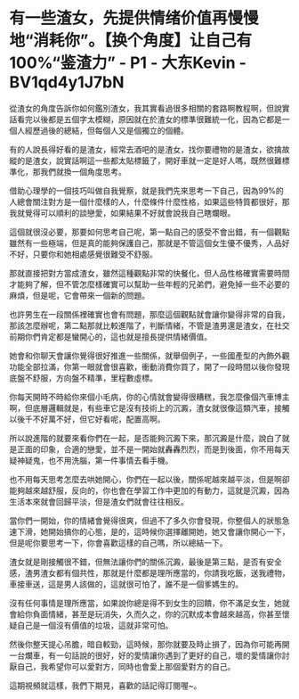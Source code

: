 # 有一些渣女，先提供情绪价值再慢慢地“消耗你”。【换个角度】让自己有100%“鉴渣力” - P1 - 大东Kevin - BV1qd4y1J7bN

從渣女的角度告訴你如何鑑別渣女，我其實看過很多相關的套路啊教程啊，但說實話看完以後都是五個字太模糊，原因就在於渣女的標準很難統一化，因為它都是一個人經歷過後的總結，但每個人又是個獨立的個體。

有的人說長得好看的是渣女，經常去酒吧的是渣女，找你要禮物的是渣女，欲擒故縱的是渣女，說實話啊這一些都太貼標籤了，開好車就一定是好人嗎，既然很難標準化，那我們就換一個角度思考。

借助心理學的一個技巧叫做自我覺察，就是我們先來思考一下自己，因為99%的人總會關注對方是一個什麼樣的人，什麼條件什麼性格，如果這些特質都很好，那我就覺得可以順利的談戀愛，如果結果不好就會說我自己瞎爛眼。

這個就很沒必要，那要如何思考自己呢，第一點自己的感受不會出錯，有一個觀點雖然有一些極端，但是真的能夠保護自己，那就是不管這個女生優不優秀，人品好不好，只要你和她相處感覺很難受不舒服。

那就直接把對方當成渣女，雖然這種觀點非常的快餐化，但人品性格確實需要時間才能夠了解，但不管怎麼樣確實可以幫助一些年輕的兄弟們，避免掉一些不必要的麻煩，但是呢，它會帶來一個新的問題。

也許男生在一段關係裡確實也會有問題，那麼這個觀點就會讓你變得非常的自我，那該怎麼辦呢，第二點那就比較進階了，判斷情緒，不管是渣男還是渣女，在社交前期你們肯定都是蠻開心的，這也就是擅長提供情緒價值。

她會和你聊天會讓你覺得很好推進一些關係，就舉個例子，一些國產型的內飾外觀功能全部拉滿，你第一眼就會很喜歡，衝動消費你買了，開了一段時間以後你發現底盤不舒服，方向盤不精準，里程數虛標。

你每天開時不時給你來個小毛病，你的心情就會變得很糟糕，我怎麼像個汽車博主啊，但底層邏輯就是，有些車它是沒有技術上的沉澱，渣女就很像這類汽車，接觸以後千不好萬不好，但它好看呢，配置高啊。

所以說進階的就要來看你們在一起，是否能夠沉澱下來，那沉澱是什麼，說白了就是正面的印象，合適的戀愛，並不是一開始就轟轟烈烈，而是到後面，你不用每天疑神疑鬼，也不用洗腦，第一件事情去看手機。

也不用每天思考怎麼去哄她開心，你們在一起以後，關係呢越來越平淡，但是啊卻能夠越來越舒服，反向的，你也會在學習工作中更加的有動力，這就是沉澱，因為生活本來就會回歸平淡，但是渣女們就會往往相反。

當你們一開始，你的情緒會覺得很爽，但過不了多久你會發現，你整個人的狀態急速下滑，她開始搞你的心態，是的，這時候你選擇離開她，她又會讓你開心一下，但是呢你要思考一下，你會喜歡這樣的自己嗎，所以總結一下。

渣女就是剛接觸很不錯，但無法讓你們的關係沉澱，最後是第三點，是否有安全感，渣男渣女都有個共性，那就是什麼都是理所應當的，你請我吃飯，送我禮物，車接車送，這是男人該做的，這就很可怕了，誰不是一個爹媽生的。

沒有任何事情是理所應當，如果說你總是得不到女生的回饋，你不滿足女生，她就會給你負面情緒，甚至是玩消失，久而久之，你的沉默成本會越來越高，你甚至懷疑自己是一個沒有價值的垃圾，這就非常可怕。

然後你整天提心吊膽，暗自較勁，這時候，那你就要及時止損了，因為你可能再開一台爛車，有一句話說的很好，好的愛情讓你遇到了更好的自己，壞的愛情讓你討厭自己，我希望你可以愛對方，同時也會愛上那個愛對方的自己。

這期視頻就這樣，我們下期見，喜歡的話記得訂閱喔~。